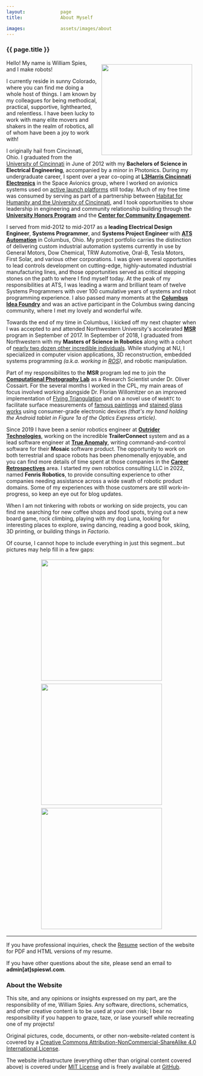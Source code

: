 ```yaml
---
layout:             page
title:              About Myself

images:             assets/images/about
---
```


<div class="page-meta">
    <h3 class="page-title">{{ page.title }}</h3>
</div>

<img src="{{ site.baseurl }}/{{ page.images }}/portrait_01.png" width="240" align="right" style="margin:12px 12px 12px 12px">

Hello! My name is William Spies, and I make robots!

I currently reside in sunny Colorado, where you can find me doing a whole host of things. I am known by my colleagues for being methodical, practical, supportive, lighthearted, and relentless. I have been lucky to work with many elite movers and shakers in the realm of robotics, all of whom have been a joy to work with!

I originally hail from Cincinnati, Ohio. I graduated from the [University of Cincinnati](https://www.uc.edu/) in June of 2012 with my **Bachelors of Science in Electrical Engineering**, accompanied by a minor in Photonics. During my undergraduate career, I spent over a year co-oping at **[L3Harris Cincinnati Electronics](https://www2.l3t.com/ce/)** in the Space Avionics group, where I worked on avionics systems used on [active launch platforms](https://en.wikipedia.org/wiki/National_Security_Space_Launch) still today. Much of my free time was consumed by serving as part of a partnership between [Habitat for Humanity and the University of Cincinnati](https://www.uc.edu/profiles/profile.asp?id=8840), and I took opportunities to show leadership in engineering and community relationship building through the **[University Honors Program](https://www.uc.edu/honors.html)** and the **[Center for Community Engagement](https://www.uc.edu/cce.html)**.

I served from mid-2012 to mid-2017 as a **leading Electrical Design Engineer**, **Systems Programmer**, and **Systems Project Engineer** with **[ATS Automation](https://atsautomation.com/)** in Columbus, Ohio. My project portfolio carries the distinction of delivering custom industrial automation systems currently in use by General Motors, Dow Chemical, TRW Automotive, Oral-B, Tesla Motors, First Solar, and various other corporations. I was given several opportunities to lead controls development on cutting-edge, highly-automated industrial manufacturing lines, and those opportunities served as critical stepping stones on the path to where I find myself today. At the peak of my responsibilities at ATS, I was leading a warm and brilliant team of twelve Systems Programmers with over 100 cumulative years of systems and robot programming experience. I also passed many moments at the **[Columbus Idea Foundry](https://ideafoundry.com/)** and was an active participant in the Columbus swing dancing community, where I met my lovely and wonderful wife.

Towards the end of my time in Columbus, I kicked off my next chapter when I was accepted to and attended Northwestern University's accelerated **[MSR](http://www.mccormick.northwestern.edu/robotics/)** program in September of 2017. In September of 2018, I graduated from Northwestern with my **Masters of Science in Robotics** along with a cohort of [nearly two dozen other incredible individuals](https://www.mccormick.northwestern.edu/robotics/people/alumni/2017-2018.html). While studying at NU, I specialized in computer vision applications, 3D reconstruction, embedded systems programming *(a.k.a. working in [ROS](https://www.ros.org/))*, and robotic manipulation.

Part of my responsibilites to the **MSR** program led me to join the **[Computational Photography Lab](https://compphotolab.northwestern.edu/)** as a Research Scientist under Dr. Oliver Cossairt. For the several months I worked in the CPL, my main areas of focus involved working alongside Dr. Florian Willomitzer on an improved implementation of [Flying Triangulation](https://arxiv.org/abs/1305.4168) and on a novel use of `WebRTC` to facilitate surface measurements of [famous paintings](https://www.mccormick.northwestern.edu/news/articles/2019/02/diagnosing-art-acne-in-georgia-okeeffe-paintings.html?utm_source=northwestern&utm_medium=email&utm_campaign=mccormick-alumni-enewsletter&utm_content=alumni__03-04-19_) and [stained glass works](https://www.osapublishing.org/oe/abstract.cfm?uri=oe-28-7-9027) using consumer-grade electronic devices *(that's my hand holding the Android tablet in Figure 1a of the Optics Express article)*.

Since 2019 I have been a senior robotics engineer at **[Outrider Technologies](https://www.outrider.ai/)**, working on the incredible **TrailerConnect** system and as a lead software engineer at **[True Anomaly](https://www.trueanomaly.space/)**, writing command-and-control software for their **Mosaic** software product. The opportunity to work on both terrestrial and space robots has been phenomenally enjoyable, and you can find more details of time spent at those companies in the **[Career Retrospectives]()** area. I started my own robotics consulting LLC in 2022, named **Fenris Robotics**, to provide consulting experience to other companies needing assistance across a wide swath of robotic product domains. Some of my experiences with those customers are still work-in-progress, so keep an eye out for blog updates.

When I am not tinkering with robots or working on side projects, you can find me searching for new coffee shops and food spots, trying out a new board game, rock climbing, playing with my dog Luna, looking for interesting places to explore, swing dancing, reading a good book, skiing, 3D printing, or building things in *Factorio*.

Of course, I cannot hope to include everything in just this segment...but pictures may help fill in a few gaps:

<div style="text-align:center">
    <img src="{{ site.baseurl }}/{{ page.images }}/climbing.png" width="320" style="margin:4px 4px 4px 4px">
    <img src="{{ site.baseurl }}/{{ page.images }}/couple.png" width="320" style="margin:4px 4px 4px 4px">
    <img src="{{ site.baseurl }}/{{ page.images }}/hammock.png" width="320" style="margin:4px 4px 4px 4px">
</div>

<hr>

If you have professional inquiries, check the [Resume](/resume) section of the website for PDF and HTML versions of my resume.

If you have other questions about the site, please send an email to **admin[at]spieswl.com**.


### About the Website ###

This site, and any opinions or insights expressed on my part, are the responsibility of me, William Spies. Any software, directions, schematics, and other creative content is to be used at your own risk; I bear no responsibility if you happen to graze, taze, or lase yourself while recreating one of my projects!

Original pictures, code, documents, or other non-website-related content is covered by a [Creative Commons Attribution-NonCommercial-ShareAlike 4.0 International License](http://creativecommons.org/licenses/by-nc-sa/4.0/).

The website infrastructure (everything other than original content covered above) is covered under [MIT License](https://opensource.org/licenses/MIT) and is freely available at [GitHub](https://github.com/spieswl/spieswl.github.io).
